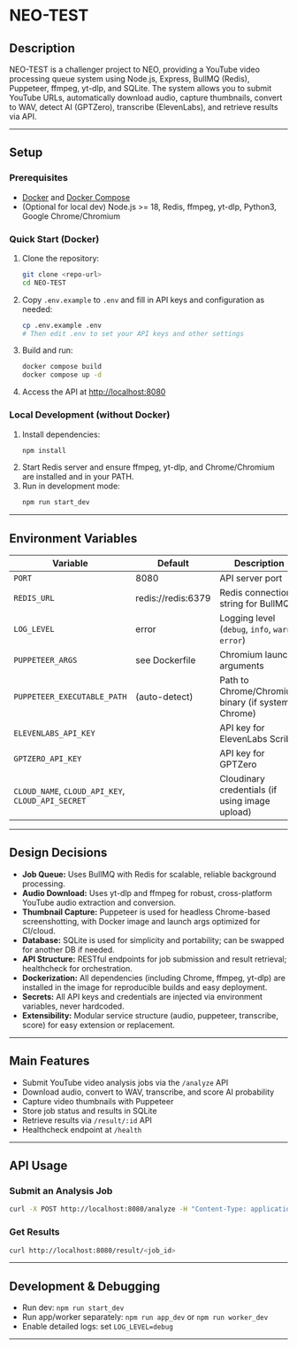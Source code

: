 # NEO-TEST

## Description

NEO-TEST is a challenger project to NEO, providing a YouTube video processing queue system using Node.js, Express, BullMQ (Redis), Puppeteer, ffmpeg, yt-dlp, and SQLite. The system allows you to submit YouTube URLs, automatically download audio, capture thumbnails, convert to WAV, detect AI (GPTZero), transcribe (ElevenLabs), and retrieve results via API.

---

## Setup

### Prerequisites

- [Docker](https://docs.docker.com/get-docker/) and [Docker Compose](https://docs.docker.com/compose/)
- (Optional for local dev) Node.js >= 18, Redis, ffmpeg, yt-dlp, Python3, Google Chrome/Chromium

### Quick Start (Docker)

1. Clone the repository:
   ```sh
   git clone <repo-url>
   cd NEO-TEST
   ```
2. Copy `.env.example` to `.env` and fill in API keys and configuration as needed:
   ```sh
   cp .env.example .env
   # Then edit .env to set your API keys and other settings
   ```
3. Build and run:
   ```sh
   docker compose build
   docker compose up -d
   ```
4. Access the API at [http://localhost:8080](http://localhost:8080)

### Local Development (without Docker)

1. Install dependencies:
   ```sh
   npm install
   ```
2. Start Redis server and ensure ffmpeg, yt-dlp, and Chrome/Chromium are installed and in your PATH.
3. Run in development mode:
   ```sh
   npm run start_dev
   ```

---

## Environment Variables

| Variable                                          | Default            | Description                                       |
| ------------------------------------------------- | ------------------ | ------------------------------------------------- |
| `PORT`                                            | 8080               | API server port                                   |
| `REDIS_URL`                                       | redis://redis:6379 | Redis connection string for BullMQ                |
| `LOG_LEVEL`                                       | error              | Logging level (`debug`, `info`, `warn`, `error`)  |
| `PUPPETEER_ARGS`                                  | see Dockerfile     | Chromium launch arguments                         |
| `PUPPETEER_EXECUTABLE_PATH`                       | (auto-detect)      | Path to Chrome/Chromium binary (if system Chrome) |
| `ELEVENLABS_API_KEY`                              |                    | API key for ElevenLabs Scribe                     |
| `GPTZERO_API_KEY`                                 |                    | API key for GPTZero                               |
| `CLOUD_NAME`, `CLOUD_API_KEY`, `CLOUD_API_SECRET` |                    | Cloudinary credentials (if using image upload)    |

---

## Design Decisions

- **Job Queue:** Uses BullMQ with Redis for scalable, reliable background processing.
- **Audio Download:** Uses yt-dlp and ffmpeg for robust, cross-platform YouTube audio extraction and conversion.
- **Thumbnail Capture:** Puppeteer is used for headless Chrome-based screenshotting, with Docker image and launch args optimized for CI/cloud.
- **Database:** SQLite is used for simplicity and portability; can be swapped for another DB if needed.
- **API Structure:** RESTful endpoints for job submission and result retrieval; healthcheck for orchestration.
- **Dockerization:** All dependencies (including Chrome, ffmpeg, yt-dlp) are installed in the image for reproducible builds and easy deployment.
- **Secrets:** All API keys and credentials are injected via environment variables, never hardcoded.
- **Extensibility:** Modular service structure (audio, puppeteer, transcribe, score) for easy extension or replacement.

---

## Main Features

- Submit YouTube video analysis jobs via the `/analyze` API
- Download audio, convert to WAV, transcribe, and score AI probability
- Capture video thumbnails with Puppeteer
- Store job status and results in SQLite
- Retrieve results via `/result/:id` API
- Healthcheck endpoint at `/health`

---

## API Usage

### Submit an Analysis Job

```sh
curl -X POST http://localhost:8080/analyze -H "Content-Type: application/json" -d '{"url": "https://www.youtube.com/watch?v=xxxx"}'
```

### Get Results

```sh
curl http://localhost:8080/result/<job_id>
```

---

## Development & Debugging

- Run dev: `npm run start_dev`
- Run app/worker separately: `npm run app_dev` or `npm run worker_dev`
- Enable detailed logs: set `LOG_LEVEL=debug`

---
